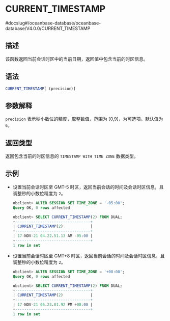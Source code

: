 CURRENT_TIMESTAMP 
======================================
#docslug#/oceanbase-database/oceanbase-database/V4.0.0/CURRENT_TIMESTAMP


描述 
-----------------------

该函数返回当前会话时区中的当前日期，返回值中包含当前的时区信息。

语法 
-----------------------

```sql
CURRENT_TIMESTAMP[ (precision）]
```



参数解释 
-------------------------

`precision` 表示秒小数位的精度，取整数值，范围为 \[0,9\]，为可选项。默认值为 `6`。

返回类型 
-------------------------

返回包含当前的时区信息的 `TIMESTAMP WITH TIME ZONE` 数据类型。

示例 
-----------------------

* 设置当前会话时区至 GMT-5 时区，返回当前会话的时间及会话时区信息，且调整秒的小数位精度为 `2`。

  ```sql
  obclient> ALTER SESSION SET TIME_ZONE = '-05:00';
  Query OK, 0 rows affected
  
  obclient> SELECT CURRENT_TIMESTAMP(2) FROM DUAL;
  +---------------------------------+
  | CURRENT_TIMESTAMP(2)            |
  +---------------------------------+
  | 17-NOV-21 04.22.51.13 AM -05:00 |
  +---------------------------------+
  1 row in set
  ```

  

* 设置当前会话时区至 GMT+8 时区，返回当前会话的时间及会话时区信息，且调整秒的小数位精度为 `2`。

  ```sql
  obclient> ALTER SESSION SET TIME_ZONE = '+08:00';
  Query OK, 0 rows affected
  
  obclient> SELECT CURRENT_TIMESTAMP(2) FROM DUAL;
  +---------------------------------+
  | CURRENT_TIMESTAMP(2)            |
  +---------------------------------+
  | 17-NOV-21 05.23.01.92 PM +08:00 |
  +---------------------------------+
  1 row in set
  ```

  



